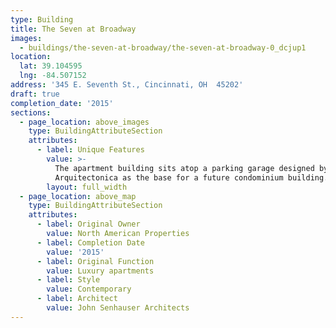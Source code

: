```yaml
---
type: Building
title: The Seven at Broadway
images:
  - buildings/the-seven-at-broadway/the-seven-at-broadway-0_dcjup1
location:
  lat: 39.104595
  lng: -84.507152
address: '345 E. Seventh St., Cincinnati, OH  45202'
draft: true
completion_date: '2015'
sections:
  - page_location: above_images
    type: BuildingAttributeSection
    attributes:
      - label: Unique Features
        value: >-
          The apartment building sits atop a parking garage designed by
          Arquitectonica as the base for a future condominium building.
        layout: full_width
  - page_location: above_map
    type: BuildingAttributeSection
    attributes:
      - label: Original Owner
        value: North American Properties
      - label: Completion Date
        value: '2015'
      - label: Original Function
        value: Luxury apartments
      - label: Style
        value: Contemporary
      - label: Architect
        value: John Senhauser Architects
---
```

